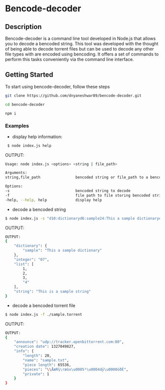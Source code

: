 # Bencode-decoder

## Description

Bencode-decoder is a command line tool developed in Node.js that allows you to decode a bencoded string. This tool was developed with the thought of being able to decode torrent files but can be used to decode any other file types with are encoded using bencoding. It offers a set of commands to perform this tasks conveniently via the command line interface.

## Getting Started

To start using bencode-decoder, follow these steps

```sh
git clone https://github.com/dnyaneshwar89/bencode-decoder.git

cd bencode-decoder

npm i
```

### Examples

- display help information:

```sh
 $ node index.js help
```

OUTPUT:

```sh
Usage: node index.js <options> <string | file_path>

Arguments:
string,file_path    			bencoded string or file_path to a bencoded string(torrent file)

Options:
-s                  			bencoded string to decode
-f                  			file path to file storing bencoded string to decode
-help, --help, help 			display help
```

- decode a bencoded string

```sh
$ node index.js -s "d10:dictionaryd6:sample24:This a sample dictionarye7:integer2:074:listli1ei2ei3e1:4e6:string23:This is a sample stringe"
```

OUTPUT:

```sh
OUTPUT:
{
    "dictionary": {
        "sample": "This a sample dictionary"
    },
    "integer": "07",
    "list": [
        1,
        2,
        3,
        "4"
    ],
    "string": "This is a sample string"
}
```

- decode a bencoded torrent file

```sh
$ node index.js -f ./sample.torrent
```

OUTPUT:

```sh
OUTPUT:
{
    "announce": "udp://tracker.openbittorrent.com:80",
    "creation date": 1327049827,
    "info": {
        "length": 20,
        "name": "sample.txt",
        "piece length": 65536,
        "pieces": "\\ÅæR¾\ræòx\u0005³\u0004dÿ\u0000ôðÉ",
        "private": 1
    }
}
```
